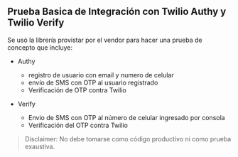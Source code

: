 ## Prueba Basica de Integración con Twilio Authy y Twilio Verify

Se usó la librería provistar por el vendor para hacer una prueba de concepto que incluye:
* Authy
  * registro de usuario con email y numero de celular
  * envío de SMS con OTP al usuario registrado
  * Verificación de OTP contra Twilio

* Verify  
  * Envio de SMS con OTP al número de celular ingresado por consola
  * Verificación del OTP contra Twilio

>Disclaimer: No debe tomarse como código productivo ni como prueba exaustiva.
